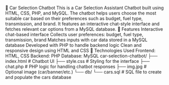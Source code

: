 🚗 Car Selection Chatbot
This is a Car Selection Assistant Chatbot built using HTML, CSS, PHP, and MySQL. The chatbot helps users choose the most suitable car based on their preferences such as budget, fuel type, transmission, and brand. It features an interactive chat-style interface and fetches relevant car options from a MySQL database.
🔧 Features
Interactive chat-based interface
Collects user preferences: budget, fuel type, transmission, brand
Matches inputs with car data stored in a MySQL database
Developed with PHP to handle backend logic
Clean and responsive design using HTML and CSS
📌 Technologies Used
Frontend: HTML, CSS
Backend: PHP
Database: MySQL
car-selection-chatbot/
├── index.html           # Chatbot UI
├── style.css            # Styling for the interface
├── chat.php             # PHP logic for handling chatbot responses
├── img.jpg              # Optional image (car/banner/etc.)
└── db/
    └── cars.sql         # SQL file to create and populate the cars database
